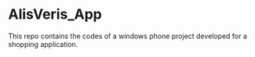 # AlisVeris_App

This repo contains the codes of a windows phone project developed for a shopping application.
